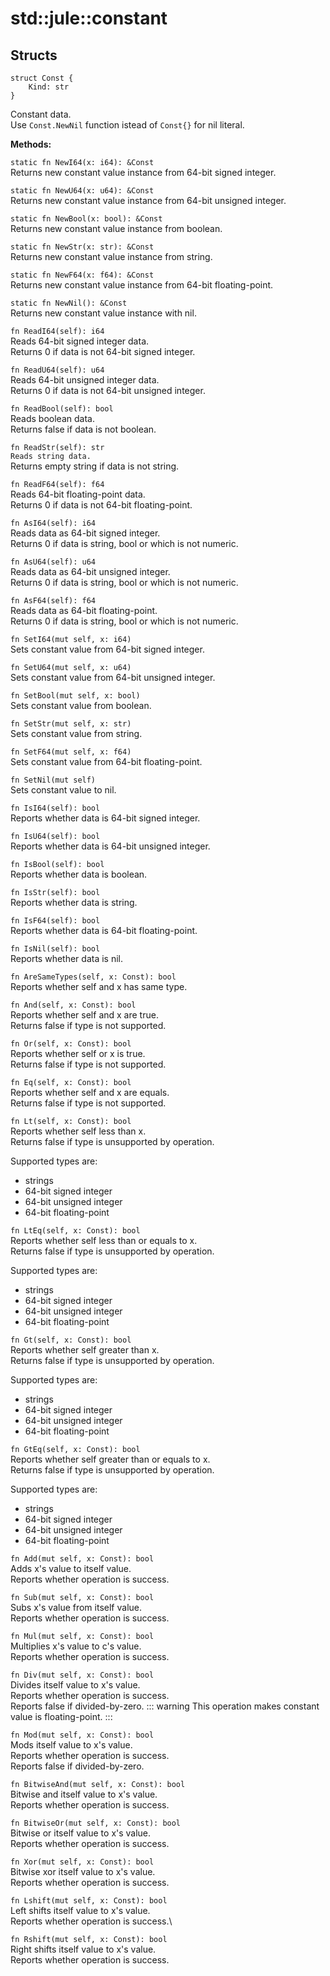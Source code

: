 # std::jule::constant

## Structs
```jule
struct Const {
    Kind: str
}
```
Constant data.\
Use `Const.NewNil` function istead of `Const{}` for nil literal.

**Methods:**

`static fn NewI64(x: i64): &Const`\
Returns new constant value instance from 64-bit signed integer.

`static fn NewU64(x: u64): &Const`\
Returns new constant value instance from 64-bit unsigned integer.

`static fn NewBool(x: bool): &Const`\
Returns new constant value instance from boolean.

`static fn NewStr(x: str): &Const`\
Returns new constant value instance from string.

`static fn NewF64(x: f64): &Const`\
Returns new constant value instance from 64-bit floating-point.

`static fn NewNil(): &Const`\
Returns new constant value instance with nil. 

`fn ReadI64(self): i64`\
Reads 64-bit signed integer data.\
Returns 0 if data is not 64-bit signed integer.

`fn ReadU64(self): u64`\
Reads 64-bit unsigned integer data.\
Returns 0 if data is not 64-bit unsigned integer.

`fn ReadBool(self): bool`\
Reads boolean data.\
Returns false if data is not boolean.

`fn ReadStr(self): str`\
`Reads string data.`\
Returns empty string if data is not string.

`fn ReadF64(self): f64`\
Reads 64-bit floating-point data.\
Returns 0 if data is not 64-bit floating-point.

`fn AsI64(self): i64`\
Reads data as 64-bit signed integer.\
Returns 0 if data is string, bool or which is not numeric.

`fn AsU64(self): u64`\
Reads data as 64-bit unsigned integer.\
Returns 0 if data is string, bool or which is not numeric.

`fn AsF64(self): f64`\
Reads data as 64-bit floating-point.\
Returns 0 if data is string, bool or which is not numeric.

`fn SetI64(mut self, x: i64)`\
Sets constant value from 64-bit signed integer.

`fn SetU64(mut self, x: u64)`\
Sets constant value from 64-bit unsigned integer.

`fn SetBool(mut self, x: bool)`\
Sets constant value from boolean.

`fn SetStr(mut self, x: str)`\
Sets constant value from string.

`fn SetF64(mut self, x: f64)`\
Sets constant value from 64-bit floating-point.

`fn SetNil(mut self)`\
Sets constant value to nil.

`fn IsI64(self): bool`\
Reports whether data is 64-bit signed integer.

`fn IsU64(self): bool`\
Reports whether data is 64-bit unsigned integer.

`fn IsBool(self): bool`\
Reports whether data is boolean.

`fn IsStr(self): bool`\
Reports whether data is string.

`fn IsF64(self): bool`\
Reports whether data is 64-bit floating-point.

`fn IsNil(self): bool`\
Reports whether data is nil.

`fn AreSameTypes(self, x: Const): bool`\
Reports whether self and x has same type.

`fn And(self, x: Const): bool`\
Reports whether self and x are true.\
Returns false if type is not supported.

`fn Or(self, x: Const): bool`\
Reports whether self or x is true.\
Returns false if type is not supported.

`fn Eq(self, x: Const): bool`\
Reports whether self and x are equals.\
Returns false if type is not supported. 

`fn Lt(self, x: Const): bool`\
Reports whether self less than x.\
Returns false if type is unsupported by operation.

Supported types are:
- strings
- 64-bit signed integer
- 64-bit unsigned integer
- 64-bit floating-point

`fn LtEq(self, x: Const): bool`\
Reports whether self less than or equals to x.\
Returns false if type is unsupported by operation.

Supported types are:
- strings
- 64-bit signed integer
- 64-bit unsigned integer
- 64-bit floating-point

`fn Gt(self, x: Const): bool`\
Reports whether self greater than x.\
Returns false if type is unsupported by operation.

Supported types are:
- strings
- 64-bit signed integer
- 64-bit unsigned integer
- 64-bit floating-point

`fn GtEq(self, x: Const): bool`\
Reports whether self greater than or equals to x.\
Returns false if type is unsupported by operation.

Supported types are:
- strings
- 64-bit signed integer
- 64-bit unsigned integer
- 64-bit floating-point

`fn Add(mut self, x: Const): bool`\
Adds x's value to itself value.\
Reports whether operation is success.

`fn Sub(mut self, x: Const): bool`\
Subs x's value from itself value.\
Reports whether operation is success.

`fn Mul(mut self, x: Const): bool`\
Multiplies x's value to c's value.\
Reports whether operation is success.

`fn Div(mut self, x: Const): bool`\
Divides itself value to x's value.\
Reports whether operation is success.\
Reports false if divided-by-zero.
::: warning
This operation makes constant value is floating-point.
:::

`fn Mod(mut self, x: Const): bool`\
Mods itself value to x's value.\
Reports whether operation is success.\
Reports false if divided-by-zero.

`fn BitwiseAnd(mut self, x: Const): bool`\
Bitwise and itself value to x's value.\
Reports whether operation is success.

`fn BitwiseOr(mut self, x: Const): bool`\
Bitwise or itself value to x's value.\
Reports whether operation is success.

`fn Xor(mut self, x: Const): bool`\
Bitwise xor itself value to x's value.\
Reports whether operation is success.

`fn Lshift(mut self, x: Const): bool`\
Left shifts itself value to x's value.\
Reports whether operation is success.\

`fn Rshift(mut self, x: Const): bool`\
Right shifts itself value to x's value.\
Reports whether operation is success. 
